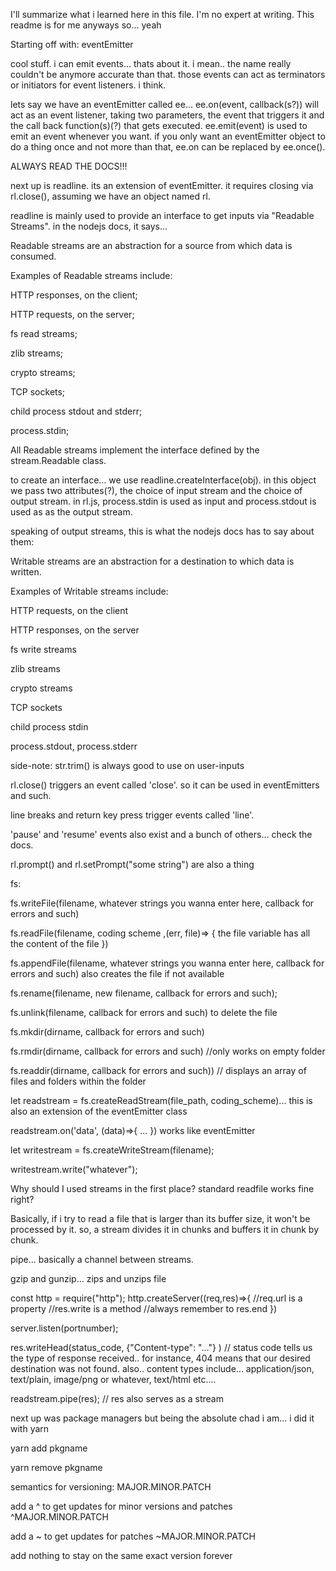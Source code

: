 I'll summarize what i learned here in this file.
I'm no expert at writing. This readme is for me anyways so... yeah

Starting off with: eventEmitter

cool stuff. i can emit events... thats about it. i mean.. the name really couldn't be anymore accurate than that. those events can act as terminators or initiators for event listeners. i think.

lets say we have an eventEmitter called ee... ee.on(event, callback(s?)) will act as an event listener, taking two parameters, the event that triggers it and the call back function(s)(?) that gets executed. ee.emit(event) is used to emit an event whenever you want. if you only want an eventEmitter object to do a thing once and not more than that, ee.on can be replaced by ee.once().

ALWAYS READ THE DOCS!!!

next up is readline. its an extension of eventEmitter. it requires closing via rl.close(), assuming we have an object named rl.

readline is mainly used to provide an interface to get inputs via "Readable Streams". in the nodejs docs, it says...

Readable streams are an abstraction for a source from which data is consumed.

Examples of Readable streams include:

HTTP responses, on the client;

HTTP requests, on the server;

fs read streams;

zlib streams;

crypto streams;

TCP sockets;

child process stdout and stderr;

process.stdin;

All Readable streams implement the interface defined by the stream.Readable class.

to create an interface... we use readline.createInterface(obj). in this object we pass two attributes(?), the choice of input stream and the choice of output stream. in rl.js, process.stdin is used as input and process.stdout is used as as the output stream.

speaking of output streams, this is what the nodejs docs has to say about them:

Writable streams are an abstraction for a destination to which data is written.

Examples of Writable streams include:

HTTP requests, on the client

HTTP responses, on the server

fs write streams

zlib streams

crypto streams

TCP sockets

child process stdin

process.stdout, process.stderr

side-note: str.trim() is always good to use on user-inputs

rl.close() triggers an event called 'close'. so it can be used in eventEmitters and such.

line breaks and return key press trigger events called 'line'.

'pause' and 'resume' events also exist and a bunch of others... check the docs.

rl.prompt() and rl.setPrompt("some string") are also a thing

fs:

fs.writeFile(filename, whatever strings you wanna enter here, callback for errors and such)

fs.readFile(filename, coding scheme ,(err, file)=> { the file variable has all the content of the file })

fs.appendFile(filename, whatever strings you wanna enter here, callback for errors and such) also creates the file if not available

fs.rename(filename, new filename, callback for errors and such);

fs.unlink(filename, callback for errors and such) to delete the file

fs.mkdir(dirname, callback for errors and such)

fs.rmdir(dirname, callback for errors and such) //only works on empty folder

fs.readdir(dirname, callback for errors and such)) // displays an array of files and folders within the folder

let readstream = fs.createReadStream(file_path, coding_scheme)... this is also an extension of the eventEmitter class

readstream.on('data', (data)=>{
...
}) works like eventEmitter

let writestream = fs.createWriteStream(filename);

writestream.write("whatever");

Why should I used streams in the first place? standard readfile works fine right?

Basically, if i try to read a file that is larger than its buffer size, it won't be processed by it. so, a stream divides it in chunks and buffers it in chunk by chunk.

pipe... basically a channel between streams.

gzip and gunzip... zips and unzips file

const http = require("http");
http.createServer((req,res)=>{
//req.url is a property
//res.write is a method
//always remember to res.end
})

server.listen(portnumber);

res.writeHead(status_code, {"Content-type": "..."} ) // status code tells us the type of response received.. for instance, 404 means that our desired destination was not found. also.. content types include... application/json, text/plain, image/png or whatever, text/html etc....

readstream.pipe(res); // res also serves as a stream

next up was package managers but being the absolute chad i am... i did it with yarn

yarn add pkgname

yarn remove pkgname

semantics for versioning: MAJOR.MINOR.PATCH

add a ^ to get updates for minor versions and patches ^MAJOR.MINOR.PATCH

add a ~ to get updates for patches ~MAJOR.MINOR.PATCH

add nothing to stay on the same exact version forever
